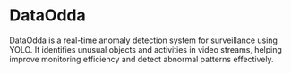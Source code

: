 # DataOdda
DataOdda is a real-time anomaly detection system for surveillance using YOLO. It identifies unusual objects and activities in video streams, helping improve monitoring efficiency and detect abnormal patterns effectively.
